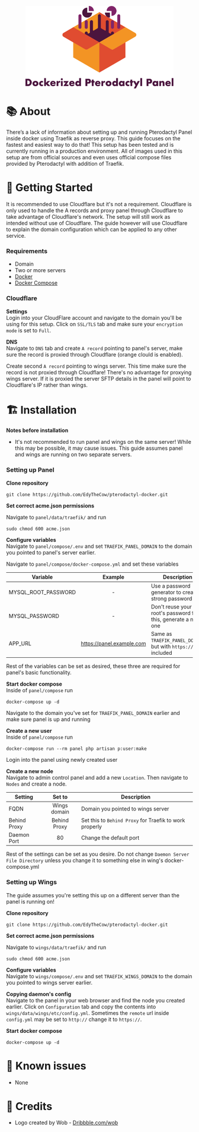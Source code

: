 <p align="center">
  <img width="400" src="https://raw.githubusercontent.com/BeefBytes/Assets/master/Other/pterodactyl-docker/pterodactyl-docker_logo_png_text_625x347.png">
</p>

# 📚 About
There’s a lack of information about setting up and running Pterodactyl Panel inside docker using Traefik as reverse proxy. This guide focuses on the fastest and easiest way to do that! This setup has been tested and is currently running in a production environment. All of images used in this setup are from official sources and even uses official compose files provided by Pterodactyl with addition of Traefik. 

# 🧰 Getting Started
It is recommended to use Cloudflare but it's not a requirement. Cloudflare is only used to handle the A records and proxy panel through Cloudflare to take advantage of Cloudflare's network. The setup will still work as intended without use of Cloudflare. The guide however will use Cloudflare to explain the domain configuration which can be applied to any other service.

### Requirements
- Domain
- Two or more servers
- [Docker](https://docs.docker.com/engine/install/ubuntu/)
- [Docker Compose](https://docs.docker.com/compose/install/)

### Cloudflare

<b>Settings</b><br />
Login into your CloudFlare account and navigate to the domain you'll be using for this setup. Click on `SSL/TLS` tab and make sure your `encryption mode` is set to `Full`.

<b>DNS</b><br />
Navigate to `DNS` tab and create `A record` pointing to panel's server, make sure the record is proxied through Cloudflare (orange clould is enabled).

Create second `A record` pointing to wings server. This time make sure the record is not proxied through Cloudflare! There's no advantage for proxying wings server. If it is proxied the server SFTP details in the panel will point to Cloudflare's IP rather than wings.


# 🏗️ Installation
**Notes before installation**
- It's not recommended to run panel and wings on the same server! While this may be possible, it may cause issues. This guide assumes panel and wings are running on two separate servers.

### Setting up Panel
<b>Clone repository</b><br />
```
git clone https://github.com/EdyTheCow/pterodactyl-docker.git
```

<b>Set correct acme.json permissions</b><br />

Navigate to `panel/data/traefik/` and run
```
sudo chmod 600 acme.json
```

<b>Configure variables</b><br />
Navigate to `panel/compose/.env` and set `TRAEFIK_PANEL_DOMAIN` to the domain you pointed to panel's server earlier.

Navigate to `panel/compose/docker-compose.yml` and set these variables


| Variable | Example | Description |
|-|:-:|-|
| MYSQL_ROOT_PASSWORD | - | Use a password generator to create a strong password |
| MYSQL_PASSWORD | - | Don't reuse your root's password for this, generate a new one |
| APP_URL | https://panel.example.com | Same as `TRAEFIK_PANEL_DOMAIN` but with `https://` included|

Rest of the variables can be set as desired, these three are required for panel's basic functionality.

<b>Start docker compose</b><br />
Inside of `panel/compose` run
 ```
docker-compose up -d
 ```
Navigate to the domain you've set for `TRAEFIK_PANEL_DOMAIN` earlier and make sure panel is up and running

<b>Create a new user</b><br />
Inside of `panel/compose` run
 ```
docker-compose run --rm panel php artisan p:user:make
 ```
Login into the panel using newly created user

<b>Create a new node</b><br />
Navigate to admin control panel and add a new `Location`. Then navigate to `Nodes` and create a node.

| Setting | Set to | Description |
|-|:-:|-|
| FQDN | Wings domain | Domain you pointed to wings server|
| Behind Proxy | Behind Proxy | Set this to `Behind Proxy` for Traefik to work properly|
| Daemon Port | 80 | Change the default port |

Rest of the settings can be set as you desire. Do not change `Daemon Server File Directory` unless you change it to something else in wing's docker-compose.yml

### Setting up Wings
The guide assumes you're setting this up on a different server than the panel is running on!

<b>Clone repository</b><br />
```
git clone https://github.com/EdyTheCow/pterodactyl-docker.git
```
<b>Set correct acme.json permissions</b><br />

Navigate to `wings/data/traefik/` and run
```
sudo chmod 600 acme.json
```

<b>Configure variables</b><br />
Navigate to `wings/compose/.env` and set `TRAEFIK_WINGS_DOMAIN` to the domain you pointed to wings server earlier.


<b>Copying daemon's config</b><br />
Navigate to the panel in your web browser and find the node you created earlier. Click on `Configuration` tab and copy the contents into `wings/data/wings/etc/config.yml`. Sometimes the `remote` url inside `config.yml` may be set to `http://` change it to `https://`.

<b>Start docker compose</b><br />
 ```
docker-compose up -d
 ```


# 🐛 Known issues
- None

# 📜 Credits
- Logo created by Wob - [Dribbble.com/wob](https://dribbble.com/wob)
